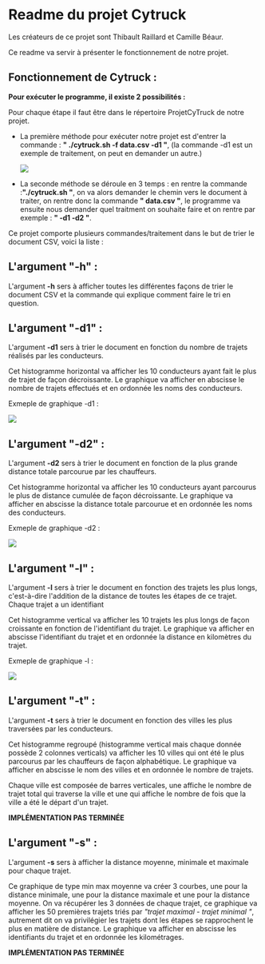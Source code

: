 # Readme du projet Cytruck

Les créateurs de ce projet sont Thibault Raillard et Camille Béaur.

Ce readme va servir à présenter le fonctionnement de notre projet.

## Fonctionnement de Cytruck :

**Pour exécuter le programme, il existe 2 possibilités :** 

Pour chaque étape il faut être dans le répertoire ProjetCyTruck de notre projet.

- La première méthode pour exécuter notre projet est d'entrer la commande : **" ./cytruck.sh -f data.csv -d1 "**, (la commande -d1 est un exemple de traitement, on peut en demander un autre.)

  ![](https://media.discordapp.net/attachments/1098669939398811790/1202680267823784037/methode_1.png?ex=65ce5648&is=65bbe148&hm=83a692610cb06f6dfe457b821ad7306bfe14f969650cf72475b1b48799054874&=&format=webp&quality=lossless)
- La seconde méthode se déroule en 3 temps : en rentre la commande :**"./cytruck.sh "**, on va alors demander le chemin vers le document à traiter, on rentre donc la commande **" data.csv "**, le programme va ensuite nous demander quel traitment on souhaite faire et on rentre par exemple : **" -d1 -d2 "**.

Ce projet comporte plusieurs commandes/traitement dans le but de trier le document CSV, voici la liste :

## L'argument "-h" : 

L'argument **-h** sers à afficher toutes les différentes façons de trier le document CSV et la commande qui explique comment faire le tri en question. 

## L'argument "-d1" : 

L'argument **-d1** sers à trier le document en fonction du nombre de trajets réalisés par les conducteurs. 

Cet histogramme horizontal va afficher les 10 conducteurs ayant fait le plus de trajet de façon décroissante. Le graphique va afficher en abscisse le nombre de trajets effectués et en ordonnée les noms des conducteurs. 

Exmeple de graphique -d1 :

![](https://media.discordapp.net/attachments/1098669939398811790/1202328304670232586/-d1.png?ex=65cd0e7e&is=65ba997e&hm=3374e36b2fca49367e3dcbccda3c7c94660d53cf5aa8b8ec319ea0da31558cde&=&format=webp&quality=lossless)

## L'argument "-d2" :

L'argument **-d2** sers à trier le document en fonction de la plus grande distance totale parcourue par les chauffeurs.

Cet histogramme horizontal va afficher les 10 conducteurs ayant parcourus le plus de distance cumulée de façon décroissante. Le graphique va afficher en abscisse la distance totale parcourue et en ordonnée les noms des conducteurs.

Exmeple de graphique -d2 :

![](https://media.discordapp.net/attachments/1098669939398811790/1202224435487326208/image.png?ex=65ccadc1&is=65ba38c1&hm=d8754e2226ca09689b74fd57f73b3fd92a8330ffd5c75da75a82d5fa0dcde90a&=&format=webp&quality=lossless&width=796&height=597)

## L'argument "-l" :

L'argument **-l** sers à trier le document en fonction des trajets les plus longs, c'est-à-dire l'addition de la distance de toutes les étapes de ce trajet. Chaque trajet a un identifiant

Cet histogramme vertical va afficher les 10 trajets les plus longs de façon croissante en fonction de l'identifiant du trajet. Le graphique va afficher en abscisse l'identifiant du trajet et en ordonnée la distance en kilomètres du trajet.

Exmeple de graphique -l :

![](https://media.discordapp.net/attachments/1098669939398811790/1202224688617771018/image.png?ex=65ccadfe&is=65ba38fe&hm=82659c73c3c4e0fe88aa9d767139a25d8b37ea682d9ff1b15165a47a7a676bd1&=&format=webp&quality=lossless&width=796&height=597)

## L'argument "-t" :

L'argument **-t** sers à trier le document en fonction des villes les plus traversées par les conducteurs.

Cet histogramme regroupé (histogramme vertical mais chaque donnée possède 2 colonnes verticals) va afficher les 10 villes qui ont été le plus parcourus par les chauffeurs de façon alphabétique. Le graphique va afficher en abscisse le nom des villes et en ordonnée le nombre de trajets. 

Chaque ville est composée de barres verticales, une affiche le nombre de trajet total qui traverse la ville et une qui affiche le nombre de fois que la ville a été le départ d'un trajet.

**IMPLÉMENTATION PAS TERMINÉE**

## L'argument "-s" :

L'argument **-s** sers à afficher la distance moyenne, minimale et maximale pour chaque trajet. 

Ce graphique de type min max moyenne va créer 3 courbes, une pour la distance minimale, une pour la distance maximale et une pour la distance moyenne. On va récupérer les 3 données de chaque trajet, ce graphique va afficher les 50 premières trajets triés par *"trajet maximal - trajet minimal "*, autrement dit on va privilégier les trajets dont les étapes se rapprochent le plus en matière de distance. Le graphique va afficher en abscisse les identifiants du trajet et en ordonnée les kilométrages.

**IMPLÉMENTATION PAS TERMINÉE**
